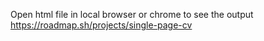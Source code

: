 Open html file in local browser or chrome to see the output
https://roadmap.sh/projects/single-page-cv
